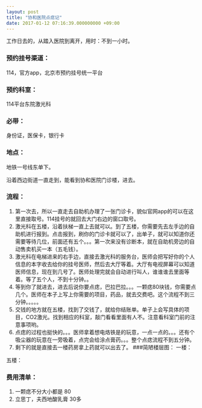 ```yaml
---
layout: post
title: "协和医院点痣记"
date: 2017-01-12 07:16:39.000000000 +09:00
---
```


工作日去的，从踏入医院到离开，用时：不到一小时。
### 预约挂号渠道：
114，官方app，北京市预约挂号统一平台
### 预约科室：
114平台东院激光科
### 必带：
身份证，医保卡，银行卡
### 地点：
地铁一号线东单下。

沿着西边街道一直走到，能看到协和医院门诊楼，进去。
### 流程：
1. 第一次去，所以一直走去自助机办理了一张门诊卡，貌似官网app的可以在这里直接取号。114挂号的就回去大门右边的窗口取号。
2. 激光科在五楼，沿着扶梯一直上去就可以。到了五楼，你需要先去左手边的自助机进行报到。点击报到，刷你的门诊卡就可以了，出单子，就可以知道你还需要等待几位，前面还有五个。。。第一次来没有诊断本，就在自助机旁边的自动售卖机买一本（五毛钱）。
3. 激光科在电梯进来的右手边，直接去激光科的服务台，医师会把写好你的个人信息的本字收去给你的挂号医师，然后去大厅等着。大厅有电视屏幕可以知道医师信息，现在到几号了。医师处理完就会自动进行叫人，谁谁谁去里面等着。等了五个人，不到十分钟。。
4. 等到你了就进去，进去后说你要点痣，巴拉巴拉。。。一颗痣80块钱，你需要点几个。医师在本子上写上你需要的项目，药品，就去交费吧。这个流程不到三分钟。。。。。
5. 交钱的地方就在五楼，找到了交钱了，就给你结账单。单子上会写具体的项目，CO2激光。找到相应的科室，敲门看看里面有人不。注意看科室门前的注意事项哟。
6. 点痣的过程也挺快的。。。医师拿着想电烙铁是的玩意，一点一点的。。。还有个吸尘器的玩意在一旁吸着，点完会给涂点膏药。。。整个点痣流程不到五分钟。
7. 剩下的就是直接去一楼药房拿上药就可以出去了。
###简陋楼层图：
一楼：

五楼：

### 费用清单：
1. 一颗痣不分大小都是 80
2. 立思丁，夫西地酸乳膏 30多